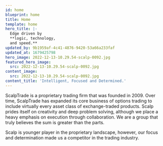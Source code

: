 ```yaml
---
id: home
blueprint: home
title: Home
template: home
hero_title: |-
  Edge driven by 
  **logic, technology,
  and speed.**
updated_by: 9b1959af-4c41-4876-9420-53a66a233faf
updated_at: 1679425798
hero_image: 2022-12-13-10.29.54-scalp-0092.jpg
featured_hero_image:
  src: 2022-12-13-10.29.54-scalp-0092.jpg
content_image:
  src: 2022-12-13-10.29.54-scalp-0092.jpg
content_title: 'Intelligent, Focused and Determined.'
---
```

ScalpTrade is a proprietary trading firm that was founded in 2009. Over time, ScalpTrade has expanded its core business of options trading to include virtually every asset class of exchange-traded products. Scalp prides itself on creativity and deep problem solving, although we place a heavy emphasis on execution through collaboration. We are a group that truly believes the sum is greater than the parts. 

Scalp is younger player in the proprietary landscape, however, our focus and determination made us a competitor in the trading industry.